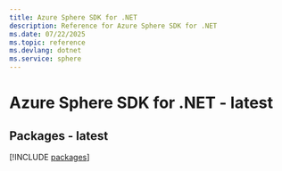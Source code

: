 ```yaml
---
title: Azure Sphere SDK for .NET
description: Reference for Azure Sphere SDK for .NET
ms.date: 07/22/2025
ms.topic: reference
ms.devlang: dotnet
ms.service: sphere
---
```

# Azure Sphere SDK for .NET - latest
## Packages - latest
[!INCLUDE [packages](sphere-index.md)]